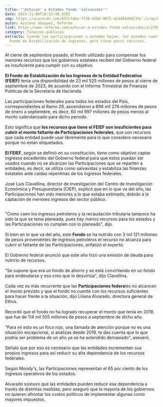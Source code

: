 ```yaml
---
title: "'Achican' a Estados fondo 'salvavidas'"
date: 2023-11-06T16:33:48.539Z
img: https://ucarecdn.com/837c7a0a-ff28-43b6-9675-d2d484d06219/-/crop/684x463/0,49/-/preview/
autor: Azucena Vásquez, Reforma
link: https://www.reforma.com/achican-a-estados-fondo-salvavidas/ar2705675
category: finanzas-publicas
extracto: Cuando las participaciones a estados bajan, los estados cuentan con el
  Fondo de Estabilización de Ingresos, pero tiene pocos recursos.
---
```

Al cierre de septiembre pasado, el fondo utilizado para compensar los menores recursos que los gobiernos estatales reciben del Gobierno federal es insuficiente para cumplir con su objetivo.\
\
**El Fondo de Estabilización de los Ingresos de la Entidad Federativa (FEIEF)** tenía una disponibilidad de 23 mil 525 millones de pesos al cierre de septiembre de 2023, de acuerdo con el Informe Trimestral de Finanzas Públicas de la Secretaría de Hacienda.\
\
Las participaciones federales para todos los estados del País, correspondientes al Ramo 28, ascendieron a 898 mil 276 millones de pesos de enero a septiembre, es decir, 60 mil 997 millones de pesos menos al monto calendarizado para dicho periodo.\
\
Esto significa que **los recursos que tiene el FEIEF son insuficientes para cubrir el monto faltante de Participaciones federales**, que son recursos que cada entidad puede usar libremente para lo que considere necesario porque no están etiquetados.\
\
**El FEIEF**, según se definió en su constitución, tiene como objetivo captar ingresos excedentes del Gobierno federal para que estos puedan ser usados cuando no se alcanzan las Participaciones que se reparten a entidades, es decir, se utiliza como salvavidas y estabiliza las finanzas estatales ante caídas repentinas de los ingresos federales.\
\
José Luis Clavellina, director de investigación del Centro de Investigación Económica y Presupuestaria (CIEP), explicó que en lo que va del año, las Participaciones han sido menores a lo que estaba estimado, debido a la captación de menores ingresos del sector público.

\
"Como caen los ingresos petroleros y la recaudación tributaria tampoco ha sido la que se tenía planeada, pues hay menos recursos para los estados y las Participaciones no cumplen con lo planeado", dijo.\
\
Si bien en lo que va del año, este **Fondo** se ha nutrido con 3 mil 121 millones de pesos provenientes de ingresos petroleros el recurso no alcanza para cubrir el faltante de las Participaciones, enfatizó el experto.\
\
El Gobierno federal anunció que este año hizo una emisión de deuda para nutrirlo de recursos.\
\
"Se supone que era un fondo de ahorro y se está convirtiendo en un fondo para endeudarse y eso creo que lo desvirtúa", dijo Clavellina.\
\
Cada vez es más recurrente que las **Participaciones federa**les no alcancen el monto previsto y que el fondo no cuente con los recursos suficientes para hacer frente a la situación, dijo Liliana Alvarado, directora general de Ethos.\
\
Recordó que el fondo no ha logrado recuperar el monto que tenía en 2019, que fue de 114 mil 555 millones de pesos a septiembre de dicho año.\
\
"Para mí esto es un foco rojo, una llamada de atención porque no es una situación excepcional, si analizas desde 2019, te das cuenta que lo que podría ser problema de un año ya se ha extendido demasiado", aseveró.\
\
Señaló que por eso es necesario que las entidades incrementen sus propios ingresos para así reducir su alta dependencia de los recursos federales.\
\
Según Moody's, las Participaciones representan el 65 por ciento de los ingresos operativos de los estados.\
\
Alvarado sostuvo que las entidades pueden reducir esa dependencia a través de distintas medidas, pero aseguró que la mayoría de los gobiernos no quieren afrontar los costos políticos de implementar algunas como mayores impuestos.